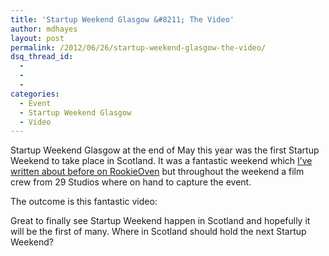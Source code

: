 ```yaml
---
title: 'Startup Weekend Glasgow &#8211; The Video'
author: mdhayes
layout: post
permalink: /2012/06/26/startup-weekend-glasgow-the-video/
dsq_thread_id:
  - 
  - 
  - 
categories:
  - Event
  - Startup Weekend Glasgow
  - Video
---
```

Startup Weekend Glasgow at the end of May this year was the first Startup Weekend to take place in Scotland. It was a fantastic weekend which [I&#8217;ve written about before on RookieOven][1] but throughout the weekend a film crew from 29 Studios where on hand to capture the event.

The outcome is this fantastic video:

<p style="text-align: center;">
</p>

Great to finally see Startup Weekend happen in Scotland and hopefully it will be the first of many. Where in Scotland should hold the next Startup Weekend?

 [1]: http://rookieoven.com/2012/05/28/startup-weekend-glasgow-the-results/ "Startup Weekend Glasgow: The Results"